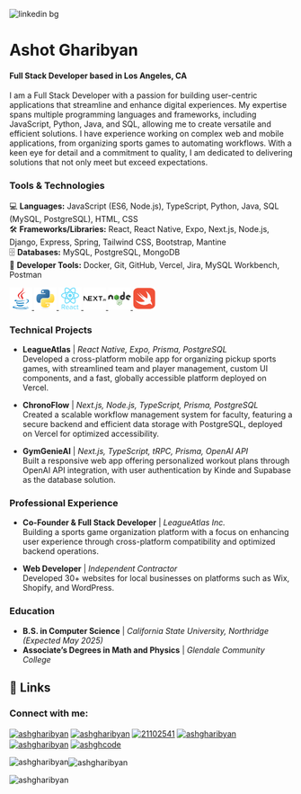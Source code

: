 ![linkedin bg](https://user-images.githubusercontent.com/119915091/218886191-2e862b9a-1ed8-4f02-8b4f-6277ee2a7dec.jpg)

# Ashot Gharibyan
#### Full Stack Developer based in Los Angeles, CA

I am a Full Stack Developer with a passion for building user-centric applications that streamline and enhance digital experiences. My expertise spans multiple programming languages and frameworks, including JavaScript, Python, Java, and SQL, allowing me to create versatile and efficient solutions. I have experience working on complex web and mobile applications, from organizing sports games to automating workflows. With a keen eye for detail and a commitment to quality, I am dedicated to delivering solutions that not only meet but exceed expectations.

### Tools & Technologies
💻 **Languages:** JavaScript (ES6, Node.js), TypeScript, Python, Java, SQL (MySQL, PostgreSQL), HTML, CSS  
🛠️ **Frameworks/Libraries:** React, React Native, Expo, Next.js, Node.js, Django, Express, Spring, Tailwind CSS, Bootstrap, Mantine  
🗄️ **Databases:** MySQL, PostgreSQL, MongoDB  
🔧 **Developer Tools:** Docker, Git, GitHub, Vercel, Jira, MySQL Workbench, Postman

<p align="left">
  <a href="https://www.java.com" target="_blank" rel="noreferrer">
    <img src="https://raw.githubusercontent.com/devicons/devicon/master/icons/java/java-original.svg" alt="java" width="40" height="40" />
  </a>
  <a href="https://www.python.org" target="_blank" rel="noreferrer">
    <img src="https://raw.githubusercontent.com/devicons/devicon/master/icons/python/python-original.svg" alt="python" width="40" height="40" />
  </a>
  <a href="https://reactjs.org/" target="_blank" rel="noreferrer">
    <img src="https://raw.githubusercontent.com/devicons/devicon/master/icons/react/react-original-wordmark.svg" alt="react" width="40" height="40" />
  </a>
  <a href="https://nextjs.org/" target="_blank" rel="noreferrer">
    <img src="https://raw.githubusercontent.com/devicons/devicon/master/icons/nextjs/nextjs-original-wordmark.svg" alt="nextjs" width="40" height="40" />
  </a>
  <a href="https://nodejs.org" target="_blank" rel="noreferrer">
    <img src="https://raw.githubusercontent.com/devicons/devicon/master/icons/nodejs/nodejs-original-wordmark.svg" alt="nodejs" width="40" height="40" />
  </a>
  <a href="https://developer.apple.com/swift/" target="_blank" rel="noreferrer">
    <img src="https://raw.githubusercontent.com/devicons/devicon/master/icons/swift/swift-original.svg" alt="swift" width="40" height="40" />
  </a>
</p>

### Technical Projects
- **LeagueAtlas** | _React Native, Expo, Prisma, PostgreSQL_  
  Developed a cross-platform mobile app for organizing pickup sports games, with streamlined team and player management, custom UI components, and a fast, globally accessible platform deployed on Vercel.
  
- **ChronoFlow** | _Next.js, Node.js, TypeScript, Prisma, PostgreSQL_  
  Created a scalable workflow management system for faculty, featuring a secure backend and efficient data storage with PostgreSQL, deployed on Vercel for optimized accessibility.

- **GymGenieAI** | _Next.js, TypeScript, tRPC, Prisma, OpenAI API_  
  Built a responsive web app offering personalized workout plans through OpenAI API integration, with user authentication by Kinde and Supabase as the database solution.

### Professional Experience
- **Co-Founder & Full Stack Developer** | _LeagueAtlas Inc._  
  Building a sports game organization platform with a focus on enhancing user experience through cross-platform compatibility and optimized backend operations.
  
- **Web Developer** | _Independent Contractor_  
  Developed 30+ websites for local businesses on platforms such as Wix, Shopify, and WordPress.

### Education
- **B.S. in Computer Science** | _California State University, Northridge (Expected May 2025)_  
- **Associate’s Degrees in Math and Physics** | _Glendale Community College_

## 🔗 Links

<h3 align="left">Connect with me:</h3>
<p align="left">
<a href="https://twitter.com/ashgharibyan" target="blank"><img align="center" src="https://raw.githubusercontent.com/rahuldkjain/github-profile-readme-generator/master/src/images/icons/Social/twitter.svg" alt="ashgharibyan" height="30" width="40" /></a>
<a href="https://linkedin.com/in/ashgharibyan" target="blank"><img align="center" src="https://raw.githubusercontent.com/rahuldkjain/github-profile-readme-generator/master/src/images/icons/Social/linked-in-alt.svg" alt="ashgharibyan" height="30" width="40" /></a>
<a href="https://stackoverflow.com/users/21102541" target="blank"><img align="center" src="https://raw.githubusercontent.com/rahuldkjain/github-profile-readme-generator/master/src/images/icons/Social/stack-overflow.svg" alt="21102541" height="30" width="40" /></a>
<a href="https://instagram.com/ashgharibyan" target="blank"><img align="center" src="https://raw.githubusercontent.com/rahuldkjain/github-profile-readme-generator/master/src/images/icons/Social/instagram.svg" alt="ashgharibyan" height="30" width="40" /></a>
<a href="https://www.behance.net/ashgharibyan" target="blank"><img align="center" src="https://raw.githubusercontent.com/rahuldkjain/github-profile-readme-generator/master/src/images/icons/Social/behance.svg" alt="ashgharibyan" height="30" width="40" /></a>
<a href="https://www.leetcode.com/ashghcode" target="blank"><img align="center" src="https://raw.githubusercontent.com/rahuldkjain/github-profile-readme-generator/master/src/images/icons/Social/leet-code.svg" alt="ashghcode" height="30" width="40" /></a>
</p>

<p><img align="left" src="https://github-readme-stats.vercel.app/api/top-langs?username=ashgharibyan&show_icons=true&locale=en&layout=compact" alt="ashgharibyan" /></p>


<p><img align="center" src="https://github-readme-streak-stats.herokuapp.com/?user=ashgharibyan&" alt="ashgharibyan" /></p>

<p align="left"> <img src="https://komarev.com/ghpvc/?username=ashgharibyan&label=Profile%20views&color=0e75b6&style=flat" alt="ashgharibyan" /> </p>

